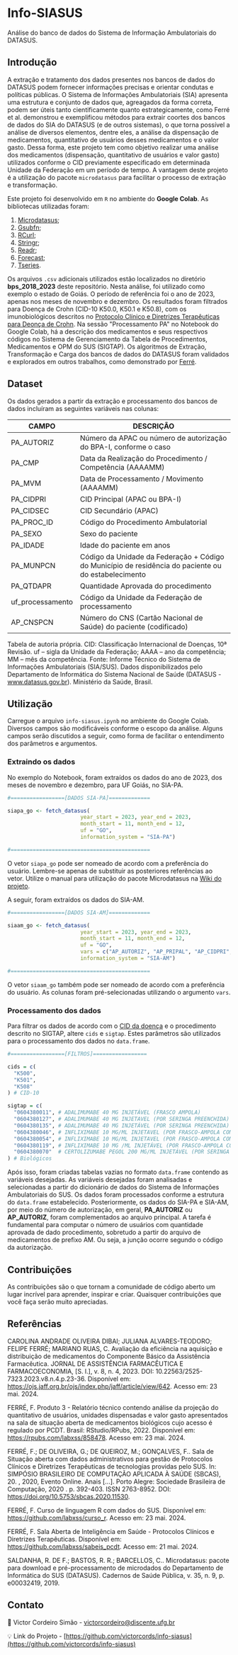 # Info-SIASUS
Análise do banco de dados do Sistema de Informação Ambulatoriais do DATASUS.

## Introdução
A extração e tratamento dos dados presentes nos bancos de dados do DATASUS podem fornecer informações precisas e orientar condutas e políticas públicas. O Sistema de Informações Ambulatoriais (SIA) apresenta uma estrutura e conjunto de dados que, agreagados da forma correta, podem ser úteis tanto cientificamente quanto estrategicamente, como Ferré et al. demonstrou e exemplificou métodos para extrair coortes dos bancos de dados do SIA do DATASUS (e de outros sistemas), o que torna possível a análise de diversos elementos, dentre eles, a análise da dispensação de medicamentos, quantitativo de usuários desses medicamentos e o valor gasto. Dessa forma, este projeto tem como objetivo realizar uma análise dos medicamentos (dispensação, quantitativo de usuários e valor gasto) utilizados conforme o CID previamente especificado em determinada Unidade da Federação em um período de tempo. A vantagem deste projeto é a utilização do pacote `microdatasus` para facilitar o processo de extração e transformação. 

Este projeto foi desenvolvido em `R` no ambiente do **Google Colab**. As bibliotecas utilizadas foram:
1. [Microdatasus](https://github.com/rfsaldanha/microdatasus);
2. [Gsubfn](https://cran.r-project.org/web/packages/gsubfn/index.html);
3. [RCurl](https://cran.r-project.org/web/packages/RCurl/index.html);
4. [Stringr](https://cran.r-project.org/web/packages/stringr/index.html);
5. [Readr](https://cran.r-project.org/web/packages/readr/index.html);
6. [Forecast](https://cran.r-project.org/web/packages/forecast/index.html);
7. [Tseries](https://cran.r-project.org/web/packages/tseries/index.html).

Os arquivos `.csv` adicionais utilizados estão localizados no diretório **bps_2018_2023** deste repositório. Nesta análise, foi utilizado como exemplo o estado de Goiás. O período de referência foi o ano de 2023, apenas nos meses de novembro e dezembro. Os resultados foram filtrados para Doença de Crohn (CID-10 K50.0, K50.1 e K50.8), com os imunobiológicos descritos no [Protocolo Clínico e Diretrizes Terapêuticas para Deonça de Crohn](https://www.gov.br/conitec/pt-br/midias/protocolos/portaria_conjunta_14_pcdt_doenca_de_crohn_28_11_2017-1.pdf). Na sessão "Processamento PA" no Notebook do Google Colab, há a descrição dos medicamentos e seus respectivos códigos no Sistema de Gerenciamento da Tabela de Procedimentos, Medicamentos e OPM do SUS (SIGTAP). Os algoritmos de Extração, Transformação e Carga dos bancos de dados do DATASUS foram validados e explorados em outros trabalhos, como demonstrado por [Ferré](https://rpubs.com/labxss/858478). 

## Dataset
Os dados gerados a partir da extração e processamento dos bancos de dados incluíram as seguintes variáveis nas colunas:

| CAMPO  | DESCRIÇÃO |
| ------------- | ------------- |
| PA_AUTORIZ  | Número da APAC ou número de autorização do BPA-I, conforme o caso  |
| PA_CMP	  | Data da Realização do Procedimento / Competência (AAAAMM)  |
| PA_MVM	  | Data de Processamento / Movimento (AAAAMM)  |
| PA_CIDPRI	  | CID Principal (APAC ou BPA-I)  |
| PA_CIDSEC	  | CID Secundário (APAC)  |
| PA_PROC_ID		  | Código do Procedimento Ambulatorial  |
| PA_SEXO  | Sexo do paciente  |
| PA_IDADE  | Idade do paciente em anos  |
| PA_MUNPCN	  | Código da Unidade da Federação + Código do Município de residência do paciente ou do estabelecimento  |
| PA_QTDAPR  | Quantidade Aprovada do procedimento  |
| uf_processamento  | Código da Unidade da Federação de processamento  |
| AP_CNSPCN  | Número do CNS (Cartão Nacional de Saúde) do paciente (codificado)  |

Tabela de autoria própria. CID: Classificação Internacional de Doenças, 10ª Revisão. uf – sigla da Unidade da Federação; AAAA – ano da competência; MM – mês da competência. Fonte: Informe Técnico do Sistema de Informações Ambulatoriais (SIA/SUS). Dados disponibilizados pelo Departamento de Informática do Sistema Nacional de Saúde (DATASUS - www.datasus.gov.br). Ministério da Saúde, Brasil.

## Utilização 
Carregue o arquivo `info-siasus.ipynb` no ambiente do Google Colab. Diversos campos são modificáveis conforme o escopo da análise. Alguns campos serão discutidos a seguir, como forma de facilitar o entendimento dos parâmetros e argumentos. 
### Extraindo os dados
No exemplo do Notebook, foram extraídos os dados do ano de 2023, dos meses de novembro e dezembro, para UF Goiás, no SIA-PA. 
```r
#=================[DADOS SIA-PA]=============

siapa_go <- fetch_datasus(
                       year_start = 2023, year_end = 2023, 
                       month_start = 11, month_end = 12,
                       uf = "GO",
                       information_system = "SIA-PA")

#============================================
```
O vetor `siapa_go` pode ser nomeado de acordo com a preferência do usuário. Lembre-se apenas de substituir as posteriores referências ao vetor. Utilize o manual para utilização do pacote Microdatasus na [Wiki do projeto](https://github.com/rfsaldanha/microdatasus/wiki). 

A seguir, foram extraídos os dados do SIA-AM.
```r
#=================[DADOS SIA-AM]=============

siaam_go <- fetch_datasus(
                       year_start = 2023, year_end = 2023,
                       month_start = 11, month_end = 12,
                       uf = "GO",
                       vars = c("AP_AUTORIZ", "AP_PRIPAL", "AP_CIDPRI", "AP_CNSPCN"),
                       information_system = "SIA-AM")

#============================================
```
O vetor `siaam_go` também pode ser nomeado de acordo com a preferência do usuário. As colunas foram pré-selecionadas utilizando o argumento `vars`. 

### Processamento dos dados
Para filtrar os dados de acordo com o [CID da doença](https://cid10.com.br/) e o procedimento descrito no SIGTAP, altere `cids` e `sigtap`. Estes parâmetros são utilizados para o processamento dos dados no `data.frame`. 

```r
#=================[FILTROS]=================

cids = c(
  "K500",
  "K501",
  "K508"
) # CID-10

sigtap = c(
  "0604380011", # ADALIMUMABE 40 MG INJETÁVEL (FRASCO AMPOLA)
  "0604380127", # ADALIMUMABE 40 MG INJETAVEL (POR SERINGA PREENCHIDA)
  "0604380135", # ADALIMUMABE 40 MG INJETÁVEL (POR SERINGA PREENCHIDA) (BIOSSIMILAR B)
  "0604380046", # INFLIXIMABE 10 MG/ML INJETAVEL (POR FRASCO-AMPOLA COM 10 ML)
  "0604380054", # INFLIXIMABE 10 MG/ML INJETAVEL (POR FRASCO-AMPOLA COM 10 ML)
  "0604380119", # INFLIXIMABE 10 MG /ML INJETÁVEL (POR FRASCO-AMPOLA COM 10 ML) (BIOSSIMILAR A)
  "0604380070"  # CERTOLIZUMABE PEGOL 200 MG/ML INJETÁVEL (POR SERINGA PREENCHIDA)
) # Biológicos

```
Após isso, foram criadas tabelas vazias no formato `data.frame` contendo as variáveis desejadas. As variáveis desejadas foram analisadas e selecionadas a partir do dicionário de dados do Sistema de Informações Ambulatoriais do SUS. Os dados foram processados conforme a estrutura do `data.frame` estabelecido. Posteriormente, os dados do SIA-PA e SIA-AM, por meio do número de autorização, em geral, **PA_AUTORIZ** ou **AP_AUTORIZ**, foram complementados ao arquivo principal. A tarefa é fundamental para computar o número de usuários com quantidade aprovada de dado procedimento, sobretudo a partir do arquivo de medicamentos de prefixo AM. Ou seja, a junção ocorre segundo o código da autorização.

## Contribuições
As contribuições são o que tornam a comunidade de código aberto um lugar incrível para aprender, inspirar e criar. Quaisquer contribuições que você faça serão muito apreciadas. 

## Referências

CAROLINA ANDRADE OLIVEIRA DIBAI; JULIANA ALVARES-TEODORO; FELIPE FERRÉ; MARIANO RUAS, C. Avaliação da eficiência na aquisição e distribuição de medicamentos do Componente Básico da Assistência Farmacêutica. JORNAL DE ASSISTÊNCIA FARMACÊUTICA E FARMACOECONOMIA, [S. l.], v. 8, n. 4, 2023. DOI: 10.22563/2525-7323.2023.v8.n.4.p.23-36. Disponível em: https://ojs.jaff.org.br/ojs/index.php/jaff/article/view/642. Acesso em: 23 mai. 2024.

FERRÉ, F. Produto 3 - Relatório técnico contendo análise da projeção do quantitativo de usuários, unidades dispensadas e valor gasto apresentados na sala de situação aberta de medicamentos biológicos cujo acesso é regulado por PCDT. Brasil: RStudio/RPubs, 2022. Disponível em: <https://rpubs.com/labxss/858478>. Acesso em: 23 mai. 2024.

FERRÉ, F.; DE OLIVEIRA, G.; DE QUEIROZ, M.; GONÇALVES, F.. Sala de Situação aberta com dados administrativos para gestão de Protocolos Clínicos e Diretrizes Terapêuticas de tecnologias providas pelo SUS. In: SIMPÓSIO BRASILEIRO DE COMPUTAÇÃO APLICADA À SAÚDE (SBCAS), 20. , 2020, Evento Online. Anais [...]. Porto Alegre: Sociedade Brasileira de Computação, 2020 . p. 392-403. ISSN 2763-8952. DOI: https://doi.org/10.5753/sbcas.2020.11530.

FERRÉ, F. Curso de linguagem R com dados do SUS. Disponível em: <https://github.com/labxss/curso_r>. Acesso em: 23 mai. 2024.

FERRÉ, F. Sala Aberta de Inteligência em Saúde - Protocolos Clínicos e Diretrizes Terapêuticas. Disponível em: <https://github.com/labxss/sabeis_pcdt>. Acesso em: 21 mai. 2024.


SALDANHA, R. DE F.; BASTOS, R. R.; BARCELLOS, C.. Microdatasus: pacote para download e pré-processamento de microdados do Departamento de Informática do SUS (DATASUS). Cadernos de Saúde Pública, v. 35, n. 9, p. e00032419, 2019.

## Contato
📩 Victor Cordeiro Simão - victorcordeiro@discente.ufg.br

💡 Link do Projeto - [https://github.com/victorcords/info-siasus](https://github.com/victorcords/info-siasus)

